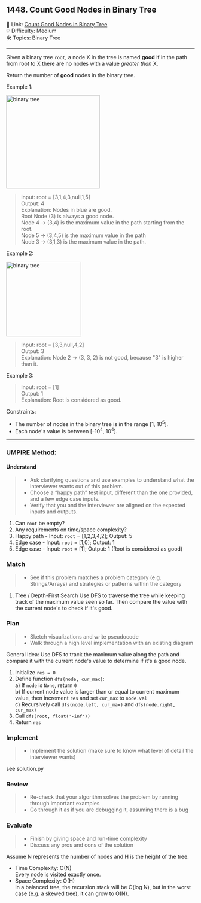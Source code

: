 ## 1448. Count Good Nodes in Binary Tree
🔗 Link: [Count Good Nodes in Binary Tree](https://leetcode.com/problems/count-good-nodes-in-binary-tree/description/)<br>
💡 Difficulty: Medium<br>
🛠️ Topics: Binary Tree<br>

<hr>

Given a binary tree `root`, a node X in the tree is named **good** if in the path from root to X there are no nodes with a value *greater than* X.<br>

Return the number of **good** nodes in the binary tree.<br>


Example 1:<br>

<img src="https://github.com/user-attachments/assets/b352122f-760a-44c3-a109-aba771c0cb2c" alt="binary tree" width="250" />

>Input: root = [3,1,4,3,null,1,5]<br>
Output: 4<br>
Explanation: Nodes in blue are good.<br>
Root Node (3) is always a good node.<br>
Node 4 -> (3,4) is the maximum value in the path starting from the root.<br>
Node 5 -> (3,4,5) is the maximum value in the path<br>
Node 3 -> (3,1,3) is the maximum value in the path.<br>


Example 2:<br>

<img src="https://github.com/user-attachments/assets/530b02f6-73a4-48b0-8708-74142467ae4c" alt="binary tree" width="200" />

>Input: root = [3,3,null,4,2]<br>
Output: 3<br>
Explanation: Node 2 -> (3, 3, 2) is not good, because "3" is higher than it.<br>


Example 3:<br>

>Input: root = [1]<br>
Output: 1<br>
Explanation: Root is considered as good.<br>


Constraints:<br>

- The number of nodes in the binary tree is in the range [1, 10<sup>5</sup>].
- Each node's value is between [-10<sup>4</sup>, 10<sup>4</sup>].

<hr>

### UMPIRE Method:
#### Understand

> - Ask clarifying questions and use examples to understand what the interviewer wants out of this problem.
> - Choose a “happy path” test input, different than the one provided, and a few edge case inputs. 
> - Verify that you and the interviewer are aligned on the expected inputs and outputs.
1. Can `root` be empty?<br>
2. Any requirements on time/space complexity?<br>
3. Happy path - Input: `root` = [1,2,3,4,2]; Output: 5
4. Edge case - Input: `root` = [1,0]; Output: 1
5. Edge case - Input: `root` = [1]; Output: 1 (Root is considered as good)

### Match
> - See if this problem matches a problem category (e.g. Strings/Arrays) and strategies or patterns within the category
1. Tree / Depth-First Search
   Use DFS to traverse the tree while keeping track of the maximum value seen so far. Then compare the value with the current node's to check if it's good.<br>
   
### Plan
> - Sketch visualizations and write pseudocode
> - Walk through a high level implementation with an existing diagram

General Idea: Use DFS to track the maximum value along the path and compare it with the current node's value to determine if it's a good node.

1) Initialize `res = 0`
2) Define function `dfs(node, cur_max)`:<br>
   a) If `node` is `None`, return `0`<br>
   b) If current node value is larger than or equal to current maximum value, then increment `res` and set `cur_max` to `node.val`<br>
   c) Recursively call `dfs(node.left, cur_max)` and `dfs(node.right, cur_max)`<br>
3) Call `dfs(root, float('-inf'))`
4) Return `res`
    
### Implement
> - Implement the solution (make sure to know what level of detail the interviewer wants)

see solution.py

### Review
> - Re-check that your algorithm solves the problem by running through important examples
> - Go through it as if you are debugging it, assuming there is a bug
### Evaluate
> - Finish by giving space and run-time complexity
> - Discuss any pros and cons of the solution

Assume N represents the number of nodes and H is the height of the tree.

- Time Complexity: O(N)<br>
  Every node is visited exactly once.<br>
- Space Complexity: O(H)<br>
  In a balanced tree, the recursion stack will be O(log N), but in the worst case (e.g. a skewed tree), it can grow to O(N).

